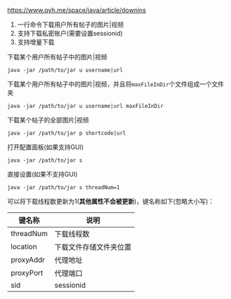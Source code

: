 https://www.qyh.me/space/java/article/downins

1.  一行命令下载用户所有帖子的图片|视频
2.  支持下载私密账户(需要设置sessionid)
3.  支持增量下载

下载某个用户所有帖子中的图片|视频
```
java -jar /path/to/jar u username|url
```
下载某个用户所有帖子中的图片|视频，并且将`maxFileInDir`个文件组成一个文件夹
```
java -jar /path/to/jar u username|url maxFileInDir
```
下载某个帖子的全部图片|视频
```
java -jar /path/to/jar p shortcode|url
```
打开配置面板(如果支持GUI)
```
java -jar /path/to/jar s
```
直接设置(如果不支持GUI)
```
java -jar /path/to/jar s threadNum=1
```

可以将下载线程数更新为1(**其他属性不会被更新**)，键名称如下(忽略大小写)：

|  键名称  | 说明   |    
|  -  |  -  |
|  threadNum  | 下载线程数   | 
|  location  | 下载文件存储文件夹位置   |    
|  proxyAddr  | 代理地址   |    
| proxyPort   | 代理端口   |   
| sid   | sessionid   |   
